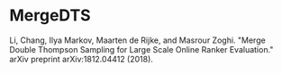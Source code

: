 # MergeDTS
Li, Chang, Ilya Markov, Maarten de Rijke, and Masrour Zoghi. "Merge Double Thompson Sampling for Large Scale Online Ranker Evaluation." arXiv preprint arXiv:1812.04412 (2018).